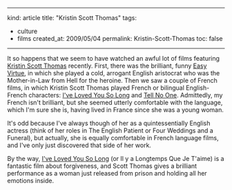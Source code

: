 -----
kind: article
title: "Kristin Scott Thomas"
tags:
- culture
- films
created_at: 2009/05/04
permalink: Kristin-Scott-Thomas
toc: false
-----

<p>It so happens that we seem to have watched an awful lot of films featuring <a href="http://www.imdb.com/name/nm0000218/">Kristin Scott Thomas</a> recently. First, there was the brilliant, funny <a href="http://www.imdb.com/name/nm0000218/">Easy Virtue</a>, in which she played a cold, arrogant English aristocrat who was the Mother-in-Law from Hell for the heroine. Then we saw a couple of French films, in which Kristin Scott Thomas played French or bilingual English-French characters: <a href="http://www.blippr.com/movies/234579-Il-Y-A-Longtemps-Que-Je-Taime">I've Loved You So Long</a> and <a href="http://www.blippr.com/movies/131256-Tell-No-One">Tell No One</a>. Admittedly, my French isn't brilliant, but she seemed utterly comfortable with the language, which I'm sure she is, having lived in France since she was a young woman.</p>

<p>It's odd because I've always though of her as a quintessentially English actress (think of her roles in The English Patient or Four Weddings and a Funeral), but actually, she is equally comfortable in French language films, and I've only just discovered that side of her work.</p>

<p>By the way, <a href="http://www.blippr.com/movies/234579-Il-Y-A-Longtemps-Que-Je-Taime">I've Loved You So Long</a> (or Il y a Longtemps Que Je T'aime) is a fantastic film about forgiveness, and Scott Thomas gives a brilliant performance as a woman just released from prison and holding all her emotions inside.</p>



